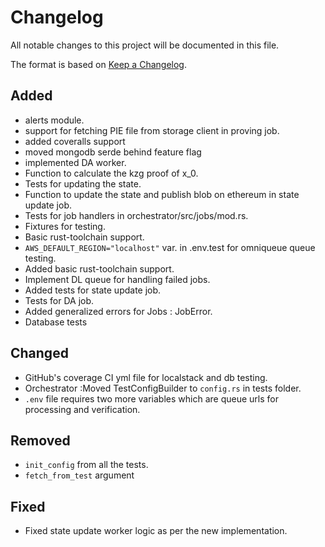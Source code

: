 # Changelog

All notable changes to this project will be documented in this file.

The format is based on [Keep a Changelog](https://keepachangelog.com/en/1.1.0/).

## Added

- alerts module.
- support for fetching PIE file from storage client in proving job.
- added coveralls support
- moved mongodb serde behind feature flag
- implemented DA worker.
- Function to calculate the kzg proof of x_0.
- Tests for updating the state.
- Function to update the state and publish blob on ethereum in state update job.
- Tests for job handlers in orchestrator/src/jobs/mod.rs.
- Fixtures for testing.
- Basic rust-toolchain support.
- `AWS_DEFAULT_REGION="localhost"` var. in .env.test for omniqueue queue testing.
- Added basic rust-toolchain support.
- Implement DL queue for handling failed jobs.
- Added tests for state update job.
- Tests for DA job.
- Added generalized errors for Jobs : JobError.
- Database tests

## Changed

- GitHub's coverage CI yml file for localstack and db testing.
- Orchestrator :Moved TestConfigBuilder to `config.rs` in tests folder.
- `.env` file requires two more variables which are queue urls for processing
  and verification.

## Removed

- `init_config` from all the tests.
- `fetch_from_test` argument

## Fixed

- Fixed state update worker logic as per the new implementation.
